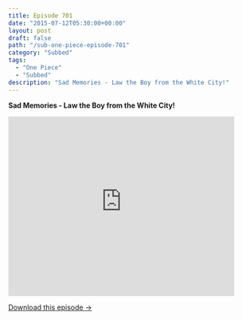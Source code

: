 ```yaml
---
title: Episode 701
date: "2015-07-12T05:30:00+00:00"
layout: post
draft: false
path: "/sub-one-piece-episode-701"
category: "Subbed"
tags:
  - "One Piece"
  - "Subbed"
description: "Sad Memories - Law the Boy from the White City!"
---
```


**Sad Memories - Law the Boy from the White City!**

<iframe width="640" height="360" src="https://www.rapidvideo.com/e/G6FRPGH0TP" frameborder="0" marginwidth=0 marginheight=0 scrolling=no allowfullscreen style="max-width:90%;"></iframe>

<a href="http://ouo.io/qs/eCodkFEQ?s=https://www.rapidvideo.com/d/G6FRPGH0TP" class="styled_a">Download this episode →</a>

